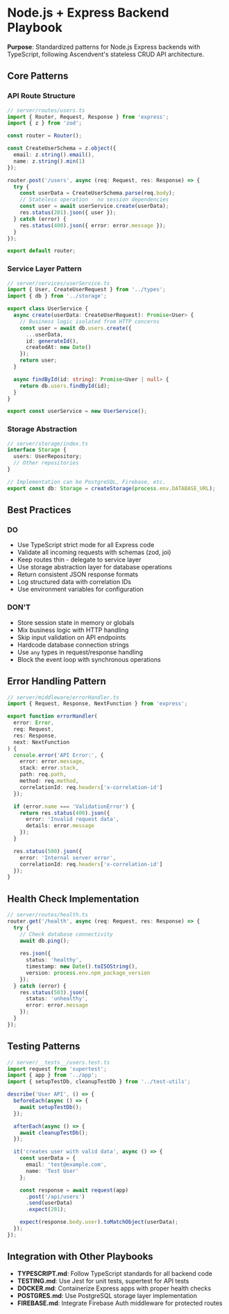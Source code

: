 # Node.js + Express Backend Playbook

**Purpose**: Standardized patterns for Node.js Express backends with TypeScript, following Ascendvent's stateless CRUD API architecture.

## Core Patterns

### API Route Structure
```typescript
// server/routes/users.ts
import { Router, Request, Response } from 'express';
import { z } from 'zod';

const router = Router();

const CreateUserSchema = z.object({
  email: z.string().email(),
  name: z.string().min(1)
});

router.post('/users', async (req: Request, res: Response) => {
  try {
    const userData = CreateUserSchema.parse(req.body);
    // Stateless operation - no session dependencies
    const user = await userService.create(userData);
    res.status(201).json({ user });
  } catch (error) {
    res.status(400).json({ error: error.message });
  }
});

export default router;
```

### Service Layer Pattern
```typescript
// server/services/userService.ts
import { User, CreateUserRequest } from '../types';
import { db } from '../storage';

export class UserService {
  async create(userData: CreateUserRequest): Promise<User> {
    // Business logic isolated from HTTP concerns
    const user = await db.users.create({
      ...userData,
      id: generateId(),
      createdAt: new Date()
    });
    return user;
  }

  async findById(id: string): Promise<User | null> {
    return db.users.findById(id);
  }
}

export const userService = new UserService();
```

### Storage Abstraction
```typescript
// server/storage/index.ts
interface Storage {
  users: UserRepository;
  // Other repositories
}

// Implementation can be PostgreSQL, Firebase, etc.
export const db: Storage = createStorage(process.env.DATABASE_URL);
```

## Best Practices

### DO
- Use TypeScript strict mode for all Express code
- Validate all incoming requests with schemas (zod, joi)
- Keep routes thin - delegate to service layer
- Use storage abstraction layer for database operations
- Return consistent JSON response formats
- Log structured data with correlation IDs
- Use environment variables for configuration

### DON'T
- Store session state in memory or globals
- Mix business logic with HTTP handling
- Skip input validation on API endpoints
- Hardcode database connection strings
- Use `any` types in request/response handling
- Block the event loop with synchronous operations

## Error Handling Pattern
```typescript
// server/middleware/errorHandler.ts
import { Request, Response, NextFunction } from 'express';

export function errorHandler(
  error: Error,
  req: Request,
  res: Response,
  next: NextFunction
) {
  console.error('API Error:', {
    error: error.message,
    stack: error.stack,
    path: req.path,
    method: req.method,
    correlationId: req.headers['x-correlation-id']
  });

  if (error.name === 'ValidationError') {
    return res.status(400).json({
      error: 'Invalid request data',
      details: error.message
    });
  }

  res.status(500).json({
    error: 'Internal server error',
    correlationId: req.headers['x-correlation-id']
  });
}
```

## Health Check Implementation
```typescript
// server/routes/health.ts
router.get('/health', async (req: Request, res: Response) => {
  try {
    // Check database connectivity
    await db.ping();
    
    res.json({
      status: 'healthy',
      timestamp: new Date().toISOString(),
      version: process.env.npm_package_version
    });
  } catch (error) {
    res.status(503).json({
      status: 'unhealthy',
      error: error.message
    });
  }
});
```

## Testing Patterns
```typescript
// server/__tests__/users.test.ts
import request from 'supertest';
import { app } from '../app';
import { setupTestDb, cleanupTestDb } from '../test-utils';

describe('User API', () => {
  beforeEach(async () => {
    await setupTestDb();
  });

  afterEach(async () => {
    await cleanupTestDb();
  });

  it('creates user with valid data', async () => {
    const userData = {
      email: 'test@example.com',
      name: 'Test User'
    };

    const response = await request(app)
      .post('/api/users')
      .send(userData)
      .expect(201);

    expect(response.body.user).toMatchObject(userData);
  });
});
```

## Integration with Other Playbooks
- **TYPESCRIPT.md**: Follow TypeScript standards for all backend code
- **TESTING.md**: Use Jest for unit tests, supertest for API tests
- **DOCKER.md**: Containerize Express apps with proper health checks
- **POSTGRES.md**: Use PostgreSQL storage layer implementation
- **FIREBASE.md**: Integrate Firebase Auth middleware for protected routes